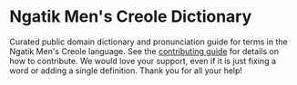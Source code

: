 
# Ngatik Men's Creole Dictionary

Curated public domain dictionary and pronunciation guide for terms in the Ngatik Men's Creole language. See the [contributing guide](https://github.com/drumworkteam/term/blob/make/.github/contributing.md) for details on how to contribute. We would love your support, even if it is just fixing a word or adding a single definition. Thank you for all your help!